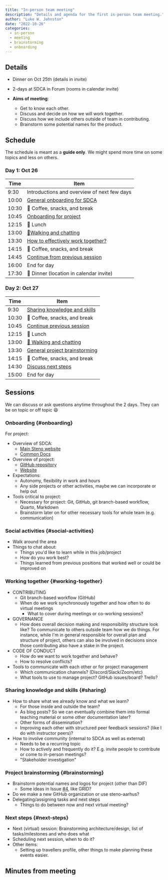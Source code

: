 ```yaml
---
title: "In-person team meeting"
description: "Details and agenda for the first in-person team meeting."
author: "Luke W. Johnston"
date: "2022-10-26"
categories:
  - in-person
  - meeting
  - brainstorming
  - onboarding
---
```


## Details

-   Dinner on Oct 25th (details in invite)

-   2-days at SDCA in Forum (rooms in calendar invite)

-   **Aims of meeting**:

    -   Get to know each other.
    -   Discuss and decide on how we will work together.
    -   Discuss how we include others outside of team in contributing.
    -   Brainstorm some potential names for the product.

## Schedule

The schedule is meant as a **guide only**. We might spend more time on
some topics and less on others.

### Day 1: Oct 26

| Time  | Item                                                   |
|-------|--------------------------------------------------------|
| 9:30  | Introductions and overview of next few days            |
| 10:00 | [General onboarding for SDCA](#onboarding)             |
| 10:30 | 🍵 Coffee, snacks, and break                           |
| 10:45 | [Onboarding for project](#onboarding)                  |
| 12:15 | 🍴 Lunch                                               |
| 13:00 | [🚶Walking and chatting](#social-activities)           |
| 13:30 | [How to effectively work together?](#working-together) |
| 14:15 | 🍵 Coffee, snacks, and break                           |
| 14:45 | [Continue from previous session](#working-together)    |
| 16:00 | End for day                                            |
| 17:30 | 🍴 Dinner (location in calendar invite)                |

### Day 2: Oct 27

| Time  | Item                                            |
|-------|-------------------------------------------------|
| 9:30  | [Sharing knowledge and skills](#sharing)        |
| 10:30 | 🍵 Coffee, snacks, and break                    |
| 10:45 | [Continue previous session](#sharing)           |
| 12:15 | 🍴 Lunch                                        |
| 13:00 | [🚶 Walking and chatting](#social-activities)   |
| 13:30 | [General project brainstorming](#brainstorming) |
| 14:15 | 🍵 Coffee, snacks, and break                    |
| 14:30 | [Discuss next steps](#next-steps)               |
| 15:00 | End for day                                     |

## Sessions

We can discuss or ask questions anytime throughout the 2 days. They can
be on topic or off topic :smile:

### Onboarding {#onboarding}

For project:

-   Overview of SDCA:
    -   [Main Steno website](https://www.stenoaarhus.dk/research)
    -   [Common Docs](https://steno-aarhus.github.io/research/)
-   Overview of project:
    -   [GitHub
        repository](https://github.com/steno-aarhus/dif-project/)
    -   [Website](https://steno-aarhus.github.io/dif-project/)
-   Expectations:
    -   Autonomy, flexibility in work and hours
    -   Any side projects or other activities, maybe we can incorporate
        or help out
-   Tools critical to project:
    -   Necessary for project: Git, GitHub, git branch-based workflow,
        Quarto, Markdown
    -   Brainstorm later on for other necessary tools for whole team
        (e.g. communication)

### Social activities {#social-activities}

-   Walk around the area
-   Things to chat about:
    -   Things you'd like to learn while in this job/project
    -   How do you work best?
    -   Things learned from previous positions that worked well or could
        be improved on

### Working together {#working-together}

-   CONTRIBUTING
    -   Git branch-based workflow (GitHub)
    -   When do we work synchronously together and how often to do
        virtual meetings
        -   What to cover during meetings or co-working sessions?
-   GOVERNANCE
    -   How does overall decision making and responsibility structure
        look like? To communicate to others outside team how we do
        things. For instance, while I'm in general responsible for
        overall plan and structure of project, others can also be
        involved in decisions since those contributing also have a stake
        in the project.
-   CODE OF CONDUCT
    -   How do we want to work together and behave?
    -   How to resolve conflicts?
-   Tools to communicate with each other or for project management
    -   Which communication channels? (Discord/Slack/Zoom/etc)
    -   What tools to use to manage project? GitHub issues/board?
        Trello?

### Sharing knowledge and skills {#sharing}

-   How to share what we already know and what we learn?
    -   For those inside and outside the team?
    -   As blog posts? So we can eventually combine them into formal
        teaching material or some other documentation later?
    -   Other forms of dissemination?
    -   Improving each other with structured peer feedback sessions?
        (like I do with instructor peers)?
-   How to involve community (internal to SDCA as well as external)
    -   Needs to be a recurring topic
    -   How to actively and frequently do it? E.g. invite people to
        contribute or come to in-person meetings?
    -   "Stakeholder investigation"

### Project brainstorming {#brainstorming}

-   Brainstorm potential names and logos for project (other than DIF)
    -   Some ideas in Issue
        [#4](https://github.com/steno-aarhus/dif-project/issues/4#issuecomment-1114582527),
        like GRID?
-   Do we make a new GitHub organization or use steno-aarhus?
-   Delegating/assigning tasks and next steps
    -   Things to do between now and next virtual meeting?

### Next steps {#next-steps}

-   Next (virtual) session: Brainstorming architecture/design, list of
    tasks/milestones and who does what
-   Scheduling next session, when to do it?
-   Other items:
    -   Setting up travellers profile, other things to make planning
        these events easier.

## Minutes from meeting
